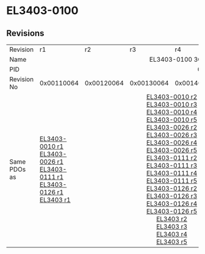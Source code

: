 # EL3403-0100

## Revisions
<table>
<tr>
<td>Revision</td>
<td>r1</td>
<td>r2</td>
<td>r3</td>
<td>r4</td>
<td>r5</td>
<td>r6</td>
<td>r7</td>
<td>r8</td>
</tr>
<tr>
<td>Name</td>
<td colspan=8 align="center">EL3403-0100 3Ch. Power Measuring, 100mA</td>
</tr>
<tr>
<td>PID</td>
<td colspan=8 align="center">0x0d4b3052</td>
</tr>
<tr>
<td>Revision No</td>
<td>0x00110064</td>
<td>0x00120064</td>
<td>0x00130064</td>
<td>0x00140064</td>
<td>0x00150064</td>
<td>0x00160064</td>
<td>0x00170064</td>
<td>0x00180064</td>
</tr>
<tr>
<td>Same PDOs as</td>
<td><a href="EL3403-0010.md">EL3403-0010 r1</a><br/><a href="EL3403-0026.md">EL3403-0026 r1</a><br/><a href="EL3403-0111.md">EL3403-0111 r1</a><br/><a href="EL3403-0126.md">EL3403-0126 r1</a><br/><a href="EL3403.md">EL3403 r1</a></td>
<td colspan=4 align="center"><a href="EL3403-0010.md">EL3403-0010 r2</a><br/><a href="EL3403-0010.md">EL3403-0010 r3</a><br/><a href="EL3403-0010.md">EL3403-0010 r4</a><br/><a href="EL3403-0010.md">EL3403-0010 r5</a><br/><a href="EL3403-0026.md">EL3403-0026 r2</a><br/><a href="EL3403-0026.md">EL3403-0026 r3</a><br/><a href="EL3403-0026.md">EL3403-0026 r4</a><br/><a href="EL3403-0026.md">EL3403-0026 r5</a><br/><a href="EL3403-0111.md">EL3403-0111 r2</a><br/><a href="EL3403-0111.md">EL3403-0111 r3</a><br/><a href="EL3403-0111.md">EL3403-0111 r4</a><br/><a href="EL3403-0111.md">EL3403-0111 r5</a><br/><a href="EL3403-0126.md">EL3403-0126 r2</a><br/><a href="EL3403-0126.md">EL3403-0126 r3</a><br/><a href="EL3403-0126.md">EL3403-0126 r4</a><br/><a href="EL3403-0126.md">EL3403-0126 r5</a><br/><a href="EL3403.md">EL3403 r2</a><br/><a href="EL3403.md">EL3403 r3</a><br/><a href="EL3403.md">EL3403 r4</a><br/><a href="EL3403.md">EL3403 r5</a></td>
<td colspan=3 align="center"><a href="EL3403-0010.md">EL3403-0010 r6</a><br/><a href="EL3403-0010.md">EL3403-0010 r7</a><br/><a href="EL3403-0010.md">EL3403-0010 r8</a><br/><a href="EL3403-0026.md">EL3403-0026 r6</a><br/><a href="EL3403-0026.md">EL3403-0026 r7</a><br/><a href="EL3403-0026.md">EL3403-0026 r8</a><br/><a href="EL3403-0111.md">EL3403-0111 r6</a><br/><a href="EL3403-0111.md">EL3403-0111 r7</a><br/><a href="EL3403-0111.md">EL3403-0111 r8</a><br/><a href="EL3403-0126.md">EL3403-0126 r6</a><br/><a href="EL3403-0126.md">EL3403-0126 r7</a><br/><a href="EL3403-0126.md">EL3403-0126 r8</a><br/><a href="EL3403-0333.md">EL3403-0333 r7</a><br/><a href="EL3403-0333.md">EL3403-0333 r8</a><br/><a href="EL3403.md">EL3403 r6</a><br/><a href="EL3403.md">EL3403 r7</a></td>
</tr>
</table>
